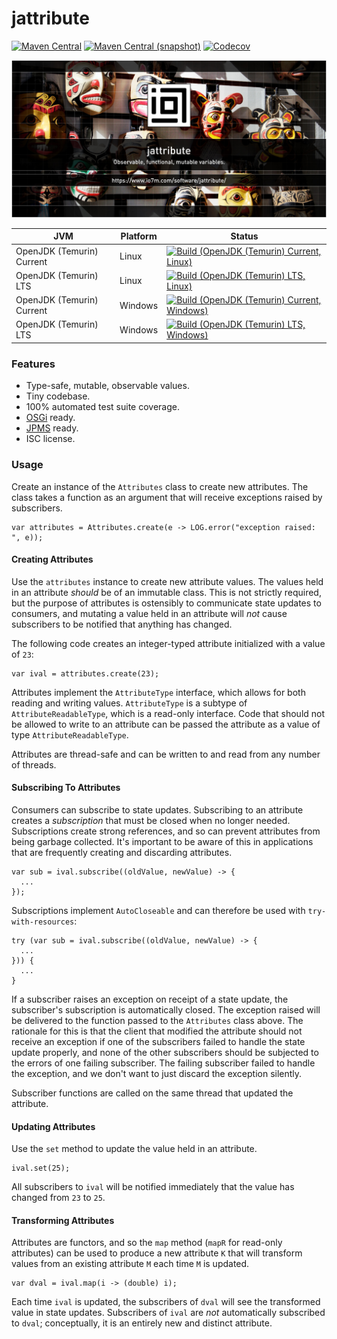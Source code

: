 jattribute
===

[![Maven Central](https://img.shields.io/maven-central/v/com.io7m.jattribute/com.io7m.jattribute.svg?style=flat-square)](http://search.maven.org/#search%7Cga%7C1%7Cg%3A%22com.io7m.jattribute%22)
[![Maven Central (snapshot)](https://img.shields.io/nexus/s/https/s01.oss.sonatype.org/com.io7m.jattribute/com.io7m.jattribute.svg?style=flat-square)](https://s01.oss.sonatype.org/content/repositories/snapshots/com/io7m/jattribute/)
[![Codecov](https://img.shields.io/codecov/c/github/io7m/jattribute.svg?style=flat-square)](https://codecov.io/gh/io7m/jattribute)

![jattribute](./src/site/resources/jattribute.jpg?raw=true)

| JVM | Platform | Status |
|-----|----------|--------|
| OpenJDK (Temurin) Current | Linux | [![Build (OpenJDK (Temurin) Current, Linux)](https://img.shields.io/github/workflow/status/io7m/jattribute/main.linux.temurin.current)](https://github.com/io7m/jattribute/actions?query=workflow%3Amain.linux.temurin.current)|
| OpenJDK (Temurin) LTS | Linux | [![Build (OpenJDK (Temurin) LTS, Linux)](https://img.shields.io/github/workflow/status/io7m/jattribute/main.linux.temurin.lts)](https://github.com/io7m/jattribute/actions?query=workflow%3Amain.linux.temurin.lts)|
| OpenJDK (Temurin) Current | Windows | [![Build (OpenJDK (Temurin) Current, Windows)](https://img.shields.io/github/workflow/status/io7m/jattribute/main.windows.temurin.current)](https://github.com/io7m/jattribute/actions?query=workflow%3Amain.windows.temurin.current)|
| OpenJDK (Temurin) LTS | Windows | [![Build (OpenJDK (Temurin) LTS, Windows)](https://img.shields.io/github/workflow/status/io7m/jattribute/main.windows.temurin.lts)](https://github.com/io7m/jattribute/actions?query=workflow%3Amain.windows.temurin.lts)|
### Features

* Type-safe, mutable, observable values.
* Tiny codebase.
* 100% automated test suite coverage.
* [OSGi](https://www.osgi.org) ready.
* [JPMS](https://en.wikipedia.org/wiki/Java_Platform_Module_System) ready.
* ISC license.

### Usage

Create an instance of the `Attributes` class to create new attributes. The class
takes a function as an argument that will receive exceptions raised by
subscribers.

```
var attributes = Attributes.create(e -> LOG.error("exception raised: ", e));
```

#### Creating Attributes

Use the `attributes` instance to create new attribute values. The values held in
an attribute _should_ be of an immutable class. This is not strictly required,
but the purpose of attributes is ostensibly to communicate state updates to
consumers, and mutating a value held in an attribute will _not_ cause
subscribers to be notified that anything has changed.

The following code creates an integer-typed attribute initialized with a value
of `23`:

```
var ival = attributes.create(23);
```

Attributes implement the `AttributeType` interface, which allows for both
reading and writing values. `AttributeType` is a subtype of `AttributeReadableType`,
which is a read-only interface. Code that should not be allowed to write to
an attribute can be passed the attribute as a value of type
`AttributeReadableType`.

Attributes are thread-safe and can be written to and read from any number
of threads.

#### Subscribing To Attributes

Consumers can subscribe to state updates. Subscribing to an attribute creates
a _subscription_ that must be closed when no longer needed. Subscriptions create
strong references, and so can prevent attributes from being garbage collected.
It's important to be aware of this in applications that are frequently creating
and discarding attributes.

```
var sub = ival.subscribe((oldValue, newValue) -> {
  ...
});
```

Subscriptions implement `AutoCloseable` and can therefore be used with
`try-with-resources`:

```
try (var sub = ival.subscribe((oldValue, newValue) -> {
  ...
})) {
  ...
}
```

If a subscriber raises an exception on receipt of a state update, the
subscriber's subscription is automatically closed. The exception raised will be
delivered to the function passed to the `Attributes` class above. The rationale
for this is that the client that modified the attribute should not receive an
exception if one of the subscribers failed to handle the state update properly,
and none of the other subscribers should be subjected to the errors of one
failing subscriber. The failing subscriber failed to handle the exception, and
we don't want to just discard the exception silently.

Subscriber functions are called on the same thread that updated the attribute.

#### Updating Attributes

Use the `set` method to update the value held in an attribute.

```
ival.set(25);
```

All subscribers to `ival` will be notified immediately that the value has 
changed from `23` to `25`. 

#### Transforming Attributes

Attributes are functors, and so the `map` method (`mapR` for read-only 
attributes) can be used to produce a new attribute `K` that will transform 
values from an existing attribute `M` each time `M` is updated.

```
var dval = ival.map(i -> (double) i);
```

Each time `ival` is updated, the subscribers of `dval` will see the transformed
value in state updates. Subscribers of `ival` are _not_ automatically
subscribed to `dval`; conceptually, it is an entirely new and distinct
attribute.

